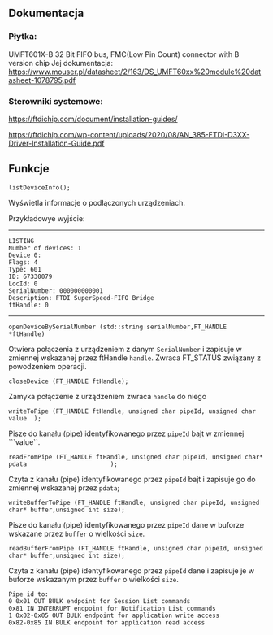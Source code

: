 ## Dokumentacja

### Płytka:

UMFT601X-B 32 Bit FIFO bus, FMC(Low Pin Count) connector with B version chip
Jej dokumentacja:
https://www.mouser.pl/datasheet/2/163/DS_UMFT60xx%20module%20datasheet-1078795.pdf

### Sterowniki systemowe:

https://ftdichip.com/document/installation-guides/

https://ftdichip.com/wp-content/uploads/2020/08/AN_385-FTDI-D3XX-Driver-Installation-Guide.pdf


## Funkcje

``listDeviceInfo();``

Wyświetla informacje o podłączonych urządzeniach. 

Przykładowye wyjście:

----
    
    LISTING 
    Number of devices: 1
    Device 0:
    Flags: 4
    Type: 601
    ID: 67330079
    LocId: 0
    SerialNumber: 000000000001
    Description: FTDI SuperSpeed-FIFO Bridge
    ftHandle: 0
---
``openDeviceBySerialNumber (std::string serialNumber,FT_HANDLE *ftHandle)``

Otwiera połączenia z urządzeniem z danym ```SerialNumber``` i zapisuje w zmiennej wskazanej przez ftHandle ```handle```. Zwraca FT_STATUS związany z powodzeniem operacji.


``closeDevice (FT_HANDLE ftHandle);``     

Zamyka połączenie z urządzeniem zwraca ```handle``` do niego

```writeToPipe (FT_HANDLE ftHandle, unsigned char pipeId, unsigned char value  );```

Pisze do kanału (pipe) identyfikowanego przez ```pipeId``` bajt w zmiennej ```value``.


```readFromPipe (FT_HANDLE ftHandle, unsigned char pipeId, unsigned char* pdata                       );```

Czyta z kanału (pipe) identyfikowanego przez ```pipeId``` bajt i zapisuje go do zmiennej wskazanej przez ```pdata```;

```writeBufferToPipe (FT_HANDLE ftHandle, unsigned char pipeId, unsigned char* buffer,unsigned int size);```

Pisze do kanału (pipe) identyfikowanego przez ```pipeId``` dane w buforze wskazane przez ```buffer``` o wielkości ```size```.

```readBufferFromPipe (FT_HANDLE ftHandle, unsigned char pipeId, unsigned char* buffer,unsigned int size);```

Czyta z kanału (pipe) identyfikowanego przez ```pipeId``` dane i zapisuje je w buforze wskazanym przez ```buffer``` o wielkości ```size```.

    Pipe id to:
    0 0x01 OUT BULK endpoint for Session List commands
    0x81 IN INTERRUPT endpoint for Notification List commands
    1 0x02-0x05 OUT BULK endpoint for application write access
    0x82-0x85 IN BULK endpoint for application read access